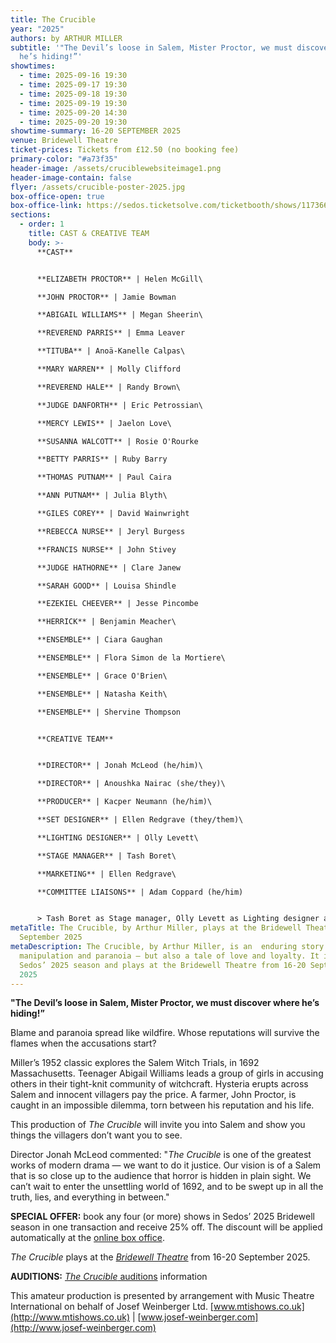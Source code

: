 ```yaml
---
title: The Crucible
year: "2025"
authors: by ARTHUR MILLER
subtitle: '"The Devil’s loose in Salem, Mister Proctor, we must discover where
  he’s hiding!”'
showtimes:
  - time: 2025-09-16 19:30
  - time: 2025-09-17 19:30
  - time: 2025-09-18 19:30
  - time: 2025-09-19 19:30
  - time: 2025-09-20 14:30
  - time: 2025-09-20 19:30
showtime-summary: 16-20 SEPTEMBER 2025
venue: Bridewell Theatre
ticket-prices: Tickets from £12.50 (no booking fee)
primary-color: "#a73f35"
header-image: /assets/cruciblewebsiteimage1.png
header-image-contain: false
flyer: /assets/crucible-poster-2025.jpg
box-office-open: true
box-office-link: https://sedos.ticketsolve.com/ticketbooth/shows/1173660210
sections:
  - order: 1
    title: CAST & CREATIVE TEAM
    body: >-
      **CAST**


      **ELIZABETH PROCTOR** | Helen McGill\

      **JOHN PROCTOR** | Jamie Bowman

      **ABIGAIL WILLIAMS** | Megan Sheerin\

      **REVEREND PARRIS** | Emma Leaver

      **TITUBA** | Anoä-Kanelle Calpas\

      **MARY WARREN** | Molly Clifford

      **REVEREND HALE** | Randy Brown\

      **JUDGE DANFORTH** | Eric Petrossian\

      **MERCY LEWIS** | Jaelon Love\

      **SUSANNA WALCOTT** | Rosie O'Rourke

      **BETTY PARRIS** | Ruby Barry

      **THOMAS PUTNAM** | Paul Caira

      **ANN PUTNAM** | Julia Blyth\

      **GILES COREY** | David Wainwright

      **REBECCA NURSE** | Jeryl Burgess

      **FRANCIS NURSE** | John Stivey

      **JUDGE HATHORNE** | Clare Janew

      **SARAH GOOD** | Louisa Shindle

      **EZEKIEL CHEEVER** | Jesse Pincombe

      **HERRICK** | Benjamin Meacher\

      **ENSEMBLE** | Ciara Gaughan

      **ENSEMBLE** | Flora Simon de la Mortiere\

      **ENSEMBLE** | Grace O'Brien\

      **ENSEMBLE** | Natasha Keith\

      **ENSEMBLE** | Shervine Thompson


      **CREATIVE TEAM**


      **DIRECTOR** | Jonah McLeod (he/him)\

      **DIRECTOR** | Anoushka Nairac (she/they)\

      **PRODUCER** | Kacper Neumann (he/him)\

      **SET DESIGNER** | Ellen Redgrave (they/them)\

      **LIGHTING DESIGNER** | Olly Levett\

      **STAGE MANAGER** | Tash Boret\

      **MARKETING** | Ellen Redgrave\

      **COMMITTEE LIAISONS** | Adam Coppard (he/him) 


      > Tash Boret as Stage manager, Olly Levett as Lighting designer and add the role of Marketing to me as well? Also it still says Sorrel Brown is our committee liaison.
metaTitle: The Crucible, by Arthur Miller, plays at the Bridewell Theatre 16-20
  September 2025
metaDescription: The Crucible, by Arthur Miller, is an  enduring story of blame,
  manipulation and paranoia — but also a tale of love and loyalty. It is part of
  Sedos’ 2025 season and plays at the Bridewell Theatre from 16-20 September
  2025
---
```

**"The Devil’s loose in Salem, Mister Proctor, we must discover where he’s hiding!”**

Blame and paranoia spread like wildfire. Whose reputations will survive the flames when the accusations start?

Miller’s 1952 classic explores the Salem Witch Trials, in 1692 Massachusetts. Teenager Abigail Williams leads a group of girls in accusing others in their tight-knit community of witchcraft. Hysteria erupts across Salem and innocent villagers pay the price. A farmer, John Proctor, is caught in an impossible dilemma, torn between his reputation and his life. 

This production of *The Crucible* will invite you into Salem and show you things the villagers don’t want you to see.

Director Jonah McLeod commented: "*The Crucible* is one of the greatest works of modern drama — we want to do it justice. Our vision is of a Salem that is so close up to the audience that horror is hidden in plain sight. We can’t wait to enter the unsettling world of 1692, and to be swept up in all the truth, lies, and everything in between."

**SPECIAL OFFER:** book any four (or more) shows in Sedos’ 2025 Bridewell season in one transaction and receive 25% off. The discount will be applied automatically at the [online box office](https://sedos.ticketsolve.com/ticketbooth/shows).

*The Crucible* plays at the *[Bridewell Theatre](https://www.sedos.co.uk/venues/bridewell)* from 16-20 September 2025.

**AUDITIONS:** [*The Crucible* auditions](https://www.sedos.co.uk/events/the-crucible-auditions) information

This amateur production is presented by arrangement with Music Theatre International on behalf of Josef Weinberger Ltd. [www.mtishows.co.uk](http://www.mtishows.co.uk) | [www.josef-weinberger.com](http://www.josef-weinberger.com)
